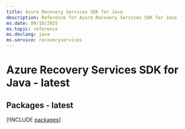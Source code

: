 ```yaml
---
title: Azure Recovery Services SDK for Java
description: Reference for Azure Recovery Services SDK for Java
ms.date: 09/18/2025
ms.topic: reference
ms.devlang: java
ms.service: recoveryservices
---
```

# Azure Recovery Services SDK for Java - latest
## Packages - latest
[!INCLUDE [packages](recovery-services-index.md)]